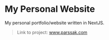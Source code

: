 # My Personal Website

My personal portfolio/website written in NextJS.

> Link to project: www.parssak.com
